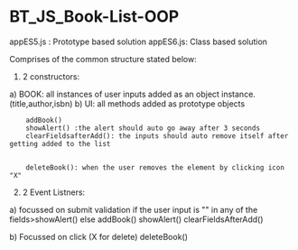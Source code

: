 # BT_JS_Book-List-OOP

appES5.js : Prototype based solution
appES6.js: Class based solution

Comprises of the common structure stated below:

1.  2 constructors:

   a) BOOK: all instances of user inputs added as an object instance. (title,author,isbn)
   b) UI: all methods added as prototype objects

  
        addBook()
        showAlert() :the alert should auto go away after 3 seconds
        clearFieldsafterAdd(): the inputs should auto remove itself after getting added to the list

        
        deleteBook(): when the user removes the element by clicking icon "X"


2)  2 Event Listners:

a)  focussed on submit
 validation if the user input is "" in any of the fields>showAlert()
   else
        addBook()
        showAlert()
        clearFieldsAfterAdd()

b)  Focussed on click (X for delete)
        deleteBook()
